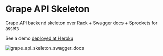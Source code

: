 # Grape API Skeleton
Grape API backend skeleton over Rack + Swagger docs + Sprockets for assets

See a demo [deployed at Heroku](https://grape-skeleton.herokuapp.com/docs/)

![grape_api_skeleton_swagger_docs](https://cloud.githubusercontent.com/assets/27406/8219921/e45924cc-154d-11e5-9065-8deb5fb2fdca.png)
